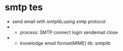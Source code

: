 # smtp tes
- send email with smtplib,using smtp protocol
- - process:
	SMTP
	connect
	login
	sendemail
	close
- - knowlodge
	email format(MIME)
	lib: smtplib
